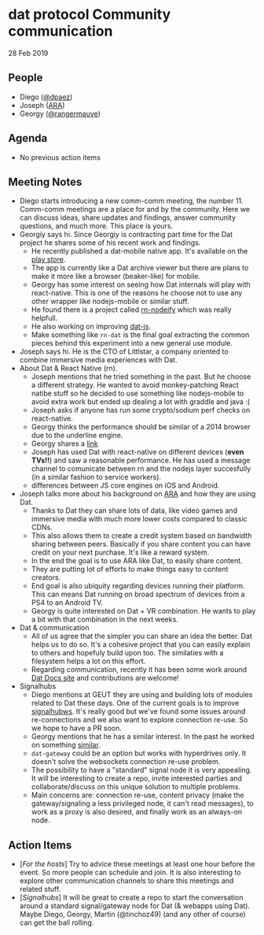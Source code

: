 # dat protocol Community communication

28 Feb 2019

## People

* Diego ([@dpaez](https://github.com/dpaez))
* Joseph ([ARA](https://ara.one/))
* Georgy ([@rangermauve](https://github.com/rangermauve))

## Agenda

* No previous action items

## Meeting Notes

- Diego starts introducing a new comm-comm meeting, the number 11.
  Comm-comm meetings are a place for and by the community. Here we can
  discuss ideas, share updates and findings, answer community questions,
  and much more. This place is yours.
- Georgiy says hi. Since Georgiy is contracting part time for the Dat project he
  shares some of his recent work and findings.
    - He recently published a dat-mobile native app. It's available on the
      [play
      store](https://play.google.com/store/apps/details?id=com.datmobile).
    - The app is currently like a Dat archive viewer but there are plans
      to make it more like a browser (beaker-like) for mobile.
    - Georgy has some interest on seeing how Dat internals will play with
      react-native. This is one of the reasons he choose not to use any
      other wrapper like nodejs-mobile or similar stuff.
    - He found there is a project called
      [rn-nodeify](https://www.npmjs.com/package/rn-nodeify) which was
      really helpfull.
    - He also working on improving
      [dat-js](https://github.com/datproject/dat-js).
    - Make something like `rn-dat` is the final goal extracting the common
      pieces behind this experiment into a new general use module.
- Joseph says hi. He is the CTO of Littlstar, a company oriented to
  combine immersive media experiences with Dat.
- About Dat & React Native (rn).
  - Joseph mentions that he tried something in the past. But he choose
    a different strategy. He wanted to avoid monkey-patching React natibe
    stuff so he decided to use something like nodejs-mobile to avoid extra
    work but ended up dealing a lot with graddle and java :(
  - Joseph asks if anyone has run some crypto/sodium perf checks on
    react-native.
  - Georgy thinks the performance should be similar of a 2014 browser due
    to the underline engine.
  - Georgy shares
    a [link](https://github.com/react-native-community/jsc-android-buildscripts)
  - Joseph has used Dat with react-native on different devices (**even
    TVs!!**) and saw a reasonable performance. He has used a message
    channel to comunicate between rn and the nodejs layer succesfully (in
    a similar fashion to service workers).
  - differences between JS core engines on iOS and Android.
- Joseph talks more about his background on [ARA](https://ara.one/) and
  how they are using Dat.
  - Thanks to Dat they can share lots of data, like video games and
    immersive media with much more lower costs compared to classic CDNs.
  - This also allows them to create a credit system based on bandwidth
    sharing between peers. Basically if you share content you can have
    credit on your next purchase. It's like a reward system.
  - In the end the goal is to use ARA like Dat, to easily share content.
  - They are putting lot of efforts to make things easy to content
    creators.
  - End goal is also ubiquity regarding devices running their platform.
    This can means Dat running on broad spectrum of devices from a PS4 to
    an Android TV.
  - Georgy is quite interested on Dat + VR combination. He wants to play
    a bit with that combination in the next weeks.
- Dat & communication
  - All of us agree that the simpler you can share an idea the better. Dat
    helps us to do so. It's a cohesive project that you can easily explain
    to others and hopefuly build upon too. The similaties with
    a filesystem helps a lot on this effort.
  - Regarding communication, recently it has been some work around [Dat
    Docs site](https://docs.datproject.org/) and contributions are
    welcome!
- Signalhubs
  - Diego mentions at GEUT they are using and building lots of modules
    related to Dat these days. One of the current goals is to improve
    [signalhubws](https://github.com/soyuka/signalhubws). It's really good
    but we've found some issues around re-connections and we also want to
    explore connection re-use. So we hope to have a PR soon.
  - Georgy mentions that he has a similar interest. In the past he worked on
    something [similar](https://www.npmjs.com/package/discovery-swarm-stream/v/1.0.0).
  - `dat-gateway` could be an option but works with hyperdrives only. It
    doesn't solve the websockets connection re-use problem.
  - The possibility to have a "standard" signal node it is very appealing.
    It will be interesting to create a repo, invite interested parties and
    collaborate/discuss on this unique solution to multiple problems.
  - Main concerns are: connection re-use, content privacy (make the
    gateway/signaling a less privileged node, it can't read messages), to
    work as a proxy is also desired, and finally work as an always-on
    node.

## Action Items

* [_For the hosts_] Try to advice these meetings at least one hour before
  the event. So more people can schedule and join. It is also interesting
  to explore other communication channels to share this meetings and
  related stuff.
* [_Signalhubs_] It will be great to create a repo to start the conversation
  around a standard signal/gateway node for Dat (& webapps using Dat).
  Maybe Diego, Georgy, Martin (@tinchoz49) (and any other of course) can
  get the ball rolling.

